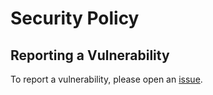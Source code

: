 # Security Policy

## Reporting a Vulnerability

To report a vulnerability, please open an [issue](https://github.com/some-natalie/runner-reaper/issues/new).
